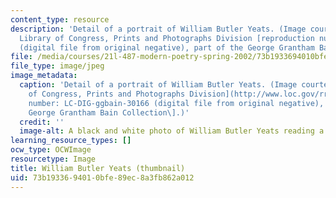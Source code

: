 ```yaml
---
content_type: resource
description: 'Detail of a portrait of William Butler Yeats. (Image courtesy of the
  Library of Congress, Prints and Photographs Division [reproduction number: LC-DIG-ggbain-30166
  (digital file from original negative), part of the George Grantham Bain Collection].)'
file: /media/courses/21l-487-modern-poetry-spring-2002/73b1933694010bfe89ec8a3fb862a012_21l-487s02-th.jpg
file_type: image/jpeg
image_metadata:
  caption: 'Detail of a portrait of William Butler Yeats. (Image courtesy of the [Library
    of Congress, Prints and Photographs Division](http://www.loc.gov/rr/print/) \[reproduction
    number: LC-DIG-ggbain-30166 (digital file from original negative), part of the
    George Grantham Bain Collection\].)'
  credit: ''
  image-alt: A black and white photo of William Butler Yeats reading a book.
learning_resource_types: []
ocw_type: OCWImage
resourcetype: Image
title: William Butler Yeats (thumbnail)
uid: 73b19336-9401-0bfe-89ec-8a3fb862a012
---
```


